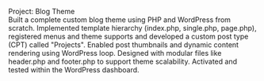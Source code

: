 Project: Blog Theme <br>
Built a complete custom blog theme using PHP and WordPress from scratch. 
Implemented template hierarchy (index.php, single.php, page.php), registered menus and theme supports and developed a custom post type (CPT) called "Projects". 
Enabled post thumbnails and dynamic content rendering using WordPress loop. 
Designed with modular files like header.php and footer.php to support theme scalability. Activated and tested within the WordPress dashboard.
